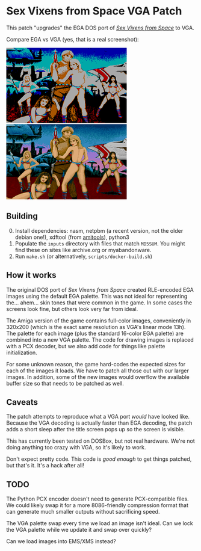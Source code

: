 # Sex Vixens from Space VGA Patch

This patch "upgrades" the EGA DOS port of [*Sex Vixens from Space*](https://www.mobygames.com/game/amiga/sex-vixens-from-space)
to VGA.

Compare EGA vs VGA (yes, that is a real screenshot):

![EGA](docimages/title-ega.png) ![VGA](docimages/title-vga.png) 

## Building

0. Install dependencies: nasm, netpbm (a recent version, not the older debian one!), xdftool (from [amitools](https://github.com/cnvogelg/amitools)), python3
1. Populate the `inputs` directory with files that match `MD5SUM`. You might find these on 
sites like archive.org or myabandonware.
2. Run `make.sh` (or alternatively, `scripts/docker-build.sh`)

## How it works

The original DOS port of *Sex Vixens from Space* created RLE-encoded EGA images using the default EGA palette. This
was not ideal for representing the... ahem... skin tones that were common in the game. In some cases the screens
look fine, but others look very far from ideal.

The Amiga version of the game contains full-color images, conveniently in 320x200 (which is the exact same
resolution as VGA's linear mode 13h). The palette for each image (plus the standard 16-color EGA palette)
are combined into a new VGA palette. The code for drawing images is replaced with a PCX decoder, but we also
add code for things like palette initialization.

For some unknown reason, the game hard-codes the expected sizes for each of the images it loads. We have
to patch all those out with our larger images. In addition, some of the new images would overflow the
available buffer size so that needs to be patched as well.

## Caveats

The patch attempts to reproduce what a VGA port _would_ have looked like. Because the VGA decoding is
actually faster than EGA decoding, the patch adds a short sleep after the title screen pops up so the
screen is visible.

This has currently been tested on DOSBox, but not real hardware. We're not doing anything too crazy with
VGA, so it's likely to work.

Don't expect pretty code. This code is _good enough_ to get things patched, but that's it. It's a hack
after all!

## TODO

The Python PCX encoder doesn't need to generate PCX-compatible files. We could likely swap it for a more
8086-friendly compression format that can generate much smaller outputs without sacrificing speed.

The VGA palette swap every time we load an image isn't ideal. Can we lock the VGA palette while we update it
and swap over quickly?

Can we load images into EMS/XMS instead?
